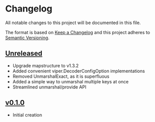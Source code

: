 # Changelog
All notable changes to this project will be documented in this file.

The format is based on [Keep a Changelog](http://keepachangelog.com/en/1.0.0/)
and this project adheres to [Semantic Versioning](http://semver.org/spec/v2.0.0.html).

## [Unreleased]
- Upgrade mapstructure to v1.3.2
- Added convenient viper.DecoderConfigOption implementations
- Removed UnmarshalExact, as it is superfluous
- Added a simple way to unmarshal multiple keys at once
- Streamlined unmarshal/provide API

## [v0.1.0]
- Initial creation

[Unreleased]: https://github.com/xmidt-org/__PROJECT__/compare/v0.1.0..HEAD
[v0.1.0]: https://github.com/xmidt-org/__PROJECT__/compare/0.0.0...v0.1.0
